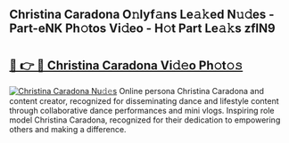 ## Christina Caradona O𝚗lyf𝚊ns Le𝚊𝚔ed N𝚞𝚍es - Part-eNK Ph𝚘tos Vi𝚍eo - H𝚘t Part Le𝚊𝚔s zflN9

# <h2><a href="http://hf2rpuk.feru.top/?c=Christina+Caradona">🔗 👉 🔴 Christina Caradona Vi𝚍𝚎o Ph𝚘t𝚘𝚜</a></h2>

[![Christina Caradona Nu𝚍𝚎s](https://i.imgur.com/0TWrTi3.gif)](http://hf2rpuk.feru.top/?c=Christina+Caradona)
Online persona Christina Caradona and content creator, recognized for disseminating dance and lifestyle content through collaborative dance performances and mini vlogs. Inspiring role model Christina Caradona, recognized for their dedication to empowering others and making a difference. 
